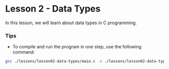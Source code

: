 # Lesson 2 - Data Types
In this lesson, we will learn about data types in C programming.

### Tips

- To compile and run the program in one step, use the following command:
```bash
gcc ./lessons/lesson02-data-types/main.c -o ./lessons/lesson02-data-types/exe-lesson02 && ./lessons/lesson02-data-types/exe-lesson02
```
